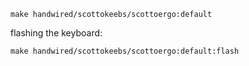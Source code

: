 ```shell
make handwired/scottokeebs/scottoergo:default
```
flashing the keyboard:
```shell
make handwired/scottokeebs/scottoergo:default:flash
```
